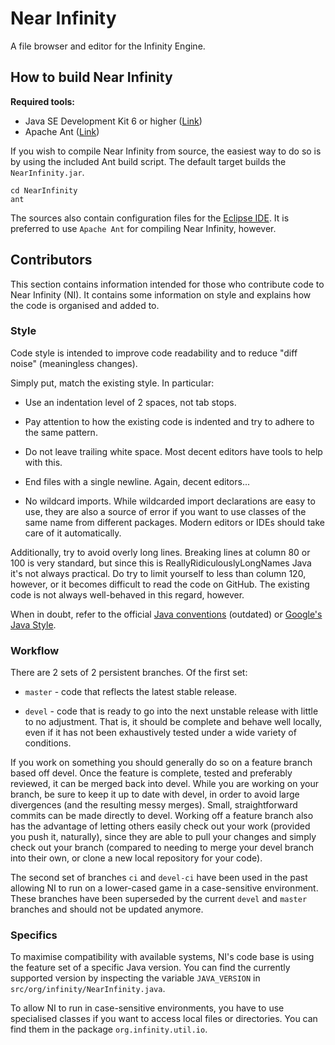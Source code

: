 # Near Infinity #

A file browser and editor for the Infinity Engine.

## How to build Near Infinity ##

**Required tools:**
- Java SE Development Kit 6 or higher ([Link](http://www.oracle.com/technetwork/java/javase/downloads/index.html))
- Apache Ant ([Link](http://ant.apache.org/))

If you wish to compile Near Infinity from source, the easiest way to do so is 
by using the included Ant build script. The default target builds the `NearInfinity.jar`.

```
cd NearInfinity
ant
```

The sources also contain configuration files for the [Eclipse IDE](http://www.eclipse.org/). 
It is preferred to use `Apache Ant` for compiling Near Infinity, however.

## Contributors ##

This section contains information intended for those who contribute
code to Near Infinity (NI). It contains some information on style and
explains how the code is organised and added to.

### Style ###

Code style is intended to improve code readability and to reduce
"diff noise" (meaningless changes).

Simply put, match the existing style. In particular:

* Use an indentation level of 2 spaces, not tab stops.

* Pay attention to how the existing code is indented and try to adhere
  to the same pattern.

* Do not leave trailing white space. Most decent editors have tools to
  help with this.

* End files with a single newline. Again, decent editors...

* No wildcard imports. While wildcarded import declarations are easy to
  use, they are also a source of error if you want to use classes of
  the same name from different packages. Modern editors or IDEs should
  take care of it automatically.

Additionally, try to avoid overly long lines. Breaking lines at column
80 or 100 is very standard, but since this is ReallyRidiculouslyLongNames
Java it's not always practical. Do try to limit yourself to less than
column 120, however, or it becomes difficult to read the code on
GitHub. The existing code is not always well-behaved in this regard,
however.

When in doubt, refer to the official
[Java conventions](http://www.oracle.com/technetwork/java/javase/documentation/codeconvtoc-136057.html) (outdated)
or [Google's Java Style](http://google-styleguide.googlecode.com/svn/trunk/javaguide.html).

### Workflow ###

There are 2 sets of 2 persistent branches. Of the first set:

* `master` - code that reflects the latest stable release.

* `devel` - code that is ready to go into the next unstable release with
  little to no adjustment. That is, it should be complete and behave
  well locally, even if it has not been exhaustively tested under a
  wide variety of conditions.

If you work on something you should generally do so on a feature
branch based off devel. Once the feature is complete, tested and
preferably reviewed, it can be merged back into devel. While you are
working on your branch, be sure to keep it up to date with devel, in
order to avoid large divergences (and the resulting messy
merges). Small, straightforward commits can be made directly to
devel. Working off a feature branch also has the advantage of letting
others easily check out your work (provided you push it, naturally),
since they are able to pull your changes and simply check out your
branch (compared to needing to merge your devel branch into their own,
or clone a new local repository for your code).

The second set of branches `ci` and `devel-ci` have been used
in the past allowing NI to run on a lower-cased game in a case-sensitive
environment. These branches have been superseded by the current `devel`
and `master` branches and should not be updated anymore.

### Specifics ###

To maximise compatibility with available systems, NI's code base is using the
feature set of a specific Java version. You can find the currently supported
version by inspecting the variable `JAVA_VERSION` in `src/org/infinity/NearInfinity.java`.

To allow NI to run in case-sensitive environments, you have to use
specialised classes if you want to access local files or directories.
You can find them in the package `org.infinity.util.io`.
